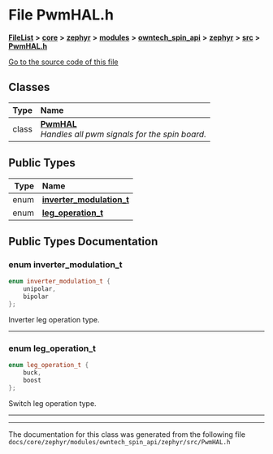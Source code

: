 

# File PwmHAL.h



[**FileList**](files.md) **>** [**core**](dir_771164b9325b04f1442f7a3ffa8ecb89.md) **>** [**zephyr**](dir_09002e7ce91f09aeb040dfd1861a47f4.md) **>** [**modules**](dir_6d0fb8ab814c517e7f155fb837e32f72.md) **>** [**owntech\_spin\_api**](dir_87330bcbf7fe698536ea5946c1b90585.md) **>** [**zephyr**](dir_83abe2f3de580445b50d57f614c989e1.md) **>** [**src**](dir_b0a9bfd1c37d418dc07d30cb79a776da.md) **>** [**PwmHAL.h**](PwmHAL_8h.md)

[Go to the source code of this file](PwmHAL_8h_source.md)


















## Classes

| Type | Name |
| ---: | :--- |
| class | [**PwmHAL**](classPwmHAL.md) <br>_Handles all pwm signals for the spin board._  |


## Public Types

| Type | Name |
| ---: | :--- |
| enum  | [**inverter\_modulation\_t**](#enum-inverter_modulation_t)  <br> |
| enum  | [**leg\_operation\_t**](#enum-leg_operation_t)  <br> |
















































## Public Types Documentation




### enum inverter\_modulation\_t 

```C++
enum inverter_modulation_t {
    unipolar,
    bipolar
};
```



Inverter leg operation type. 


        

<hr>



### enum leg\_operation\_t 

```C++
enum leg_operation_t {
    buck,
    boost
};
```



Switch leg operation type. 


        

<hr>

------------------------------
The documentation for this class was generated from the following file `docs/core/zephyr/modules/owntech_spin_api/zephyr/src/PwmHAL.h`

